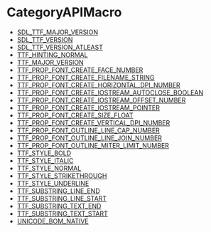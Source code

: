 # CategoryAPIMacro

<!-- END CATEGORY DOCUMENTATION -->

<!-- DO NOT HAND-EDIT CATEGORY LISTS, THEY ARE AUTOGENERATED AND WILL BE OVERWRITTEN, BASED ON TAGS IN INDIVIDUAL PAGE FOOTERS. EDIT THOSE INSTEAD. -->
<!-- BEGIN CATEGORY LIST -->
- [SDL_TTF_MAJOR_VERSION](SDL_TTF_MAJOR_VERSION)
- [SDL_TTF_VERSION](SDL_TTF_VERSION)
- [SDL_TTF_VERSION_ATLEAST](SDL_TTF_VERSION_ATLEAST)
- [TTF_HINTING_NORMAL](TTF_HINTING_NORMAL)
- [TTF_MAJOR_VERSION](TTF_MAJOR_VERSION)
- [TTF_PROP_FONT_CREATE_FACE_NUMBER](TTF_PROP_FONT_CREATE_FACE_NUMBER)
- [TTF_PROP_FONT_CREATE_FILENAME_STRING](TTF_PROP_FONT_CREATE_FILENAME_STRING)
- [TTF_PROP_FONT_CREATE_HORIZONTAL_DPI_NUMBER](TTF_PROP_FONT_CREATE_HORIZONTAL_DPI_NUMBER)
- [TTF_PROP_FONT_CREATE_IOSTREAM_AUTOCLOSE_BOOLEAN](TTF_PROP_FONT_CREATE_IOSTREAM_AUTOCLOSE_BOOLEAN)
- [TTF_PROP_FONT_CREATE_IOSTREAM_OFFSET_NUMBER](TTF_PROP_FONT_CREATE_IOSTREAM_OFFSET_NUMBER)
- [TTF_PROP_FONT_CREATE_IOSTREAM_POINTER](TTF_PROP_FONT_CREATE_IOSTREAM_POINTER)
- [TTF_PROP_FONT_CREATE_SIZE_FLOAT](TTF_PROP_FONT_CREATE_SIZE_FLOAT)
- [TTF_PROP_FONT_CREATE_VERTICAL_DPI_NUMBER](TTF_PROP_FONT_CREATE_VERTICAL_DPI_NUMBER)
- [TTF_PROP_FONT_OUTLINE_LINE_CAP_NUMBER](TTF_PROP_FONT_OUTLINE_LINE_CAP_NUMBER)
- [TTF_PROP_FONT_OUTLINE_LINE_JOIN_NUMBER](TTF_PROP_FONT_OUTLINE_LINE_JOIN_NUMBER)
- [TTF_PROP_FONT_OUTLINE_MITER_LIMIT_NUMBER](TTF_PROP_FONT_OUTLINE_MITER_LIMIT_NUMBER)
- [TTF_STYLE_BOLD](TTF_STYLE_BOLD)
- [TTF_STYLE_ITALIC](TTF_STYLE_ITALIC)
- [TTF_STYLE_NORMAL](TTF_STYLE_NORMAL)
- [TTF_STYLE_STRIKETHROUGH](TTF_STYLE_STRIKETHROUGH)
- [TTF_STYLE_UNDERLINE](TTF_STYLE_UNDERLINE)
- [TTF_SUBSTRING_LINE_END](TTF_SUBSTRING_LINE_END)
- [TTF_SUBSTRING_LINE_START](TTF_SUBSTRING_LINE_START)
- [TTF_SUBSTRING_TEXT_END](TTF_SUBSTRING_TEXT_END)
- [TTF_SUBSTRING_TEXT_START](TTF_SUBSTRING_TEXT_START)
- [UNICODE_BOM_NATIVE](UNICODE_BOM_NATIVE)
<!-- END CATEGORY LIST -->

